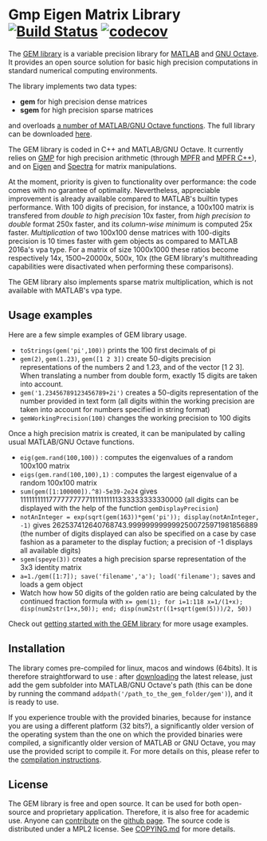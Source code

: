 Gmp Eigen Matrix Library [![Build Status](https://travis-ci.org/gem-library/gem.svg?branch=master)](https://travis-ci.org/gem-library/gem) [![codecov](https://codecov.io/gh/gem-library/gem/branch/master/graph/badge.svg)](https://codecov.io/gh/gem-library/gem)
========================

The [GEM library](https://github.com/gem-library/gem/releases) is a variable precision library for [MATLAB](http://www.mathworks.com/products/matlab/) and [GNU Octave](https://www.gnu.org/software/octave/). It provides an open source solution for basic high precision computations in standard numerical computing environments.

The library implements two data types:
 - **gem** for high precision dense matrices
 - **sgem** for high precision sparse matrices

and overloads [a number of MATLAB/GNU Octave functions](doc/functions.md). The full library can be downloaded [here](https://github.com/gem-library/gem/releases).

The GEM library is coded in C++ and MATLAB/GNU Octave. It currently relies on [GMP](https://gmplib.org/) for high precision arithmetic (through [MPFR](http://www.mpfr.org/) and [MPFR C++](http://www.holoborodko.com/pavel/mpfr/)), and on [Eigen](http://eigen.tuxfamily.org/) and [Spectra](http://yixuan.cos.name/spectra/) for matrix manipulations.

At the moment, priority is given to functionality over performance: the code comes with no garantee of optimality. Nevertheless, appreciable improvement is already available compared to MATLAB's builtin types performance. With 100 digits of precision, for instance, a 100x100 matrix is transfered from _double to high precision_ 10x faster, from _high precision to double_ format 250x faster, and its _column-wise minimum_ is computed 25x faster. _Multiplication_ of two 100x100 dense matrices with 100-digits precision is 10 times faster with gem objects as compared to MATLAB 2016a's vpa type. For a matrix of size 1000x1000 these ratios become respectively 14x, 1500~20000x, 500x, 10x (the GEM library's multithreading capabilities were disactivated when performing these comparisons).

The GEM library also implements sparse matrix multiplication, which is not available with MATLAB's vpa type.


Usage examples
--------------
Here are a few simple examples of GEM library usage.

 - `toStrings(gem('pi',100))` prints the 100 first decimals of pi 
 - `gem(2)`, `gem(1.23)`, `gem([1 2 3])` create 50-digits precision representations of the numbers 2 and 1.23, and of the vector [1 2 3]. When translating a number from double form, exactly 15 digits are taken into account.
 - `gem('1.23456789123456789+2i')` creates a 50-digits representation of the number provided in text form (all digits within the working precision are taken into account for numbers specified in string format)
 - `gemWorkingPrecision(100)` changes the working precision to 100 digits

Once a high precision matrix is created, it can be manipulated by calling usual MATLAB/GNU Octave functions.

 - `eig(gem.rand(100,100))` : computes the eigenvalues of a random 100x100 matrix
 - `eigs(gem.rand(100,100),1)` : computes the largest eigenvalue of a random 100x100 matrix
 - `sum(gem([1:100000]).^8)-5e39-2e24` gives 111111111177777777771111111111333333333330000 (all digits can be displayed with the help of the function `gemDisplayPrecision`)
 - `notAnInteger = exp(sqrt(gem(163))*gem('pi')); display(notAnInteger, -1)` gives 262537412640768743.9999999999992500725971981856889 (the number of digits displayed can also be specified on a case by case fashion as a parameter to the display fuction; a precision of -1 displays all available digits)
 - `sgem(speye(3))` creates a high precision sparse representation of the 3x3 identity matrix
 - `a=1./gem([1:7]); save('filename','a'); load('filename');` saves and loads a gem object
 - Watch how how 50 digits of the golden ratio are being calculated by the continued fraction formula with `x= gem(1); for i=1:118 x=1/(1+x); disp(num2str(1+x,50)); end; disp(num2str((1+sqrt(gem(5)))/2, 50))`

Check out [getting started with the GEM library](doc/gettingStarted.md) for more usage examples.


Installation
------------

The library comes pre-compiled for linux, macos and windows (64bits). It is therefore straightforward to use : after [downloading](https://github.com/gem-library/gem/releases) the latest release, just add the gem subfolder into MATLAB/GNU Octave's path (this can be done by running the command `addpath('/path_to_the_gem_folder/gem')`), and it is ready to use.

If you experience trouble with the provided binaries, because for instance you are using a different platform (32 bits?), a significantly older version of the operating system than the one on which the provided binaries were compiled, a significantly older version of MATLAB or GNU Octave, you may use the provided script to compile it. For more details on this, please refer to the [compilation instructions](doc/compilationInstructions.md).


License
-------

The GEM library is free and open source. It can be used for both open-source and proprietary application. Therefore, it is also free for academic use. Anyone can [contribute](doc/howToContribute.md) on the [github page](https://github.com/gem-library/gem). The source code is distributed under a MPL2 license. See [COPYING.md](COPYING.md) for more details.

